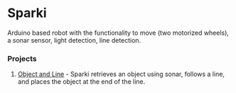 # Sparki
Arduino based robot with the functionality to move (two motorized wheels), a sonar sensor, light detection, line detection.

### Projects
  1. [Object and Line](Obj_and_Line_Follow) - Sparki retrieves an object using sonar, follows a line, and places the object at the end of the line.

